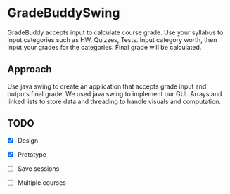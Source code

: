 # GradeBuddySwing
GradeBuddy accepts input to calculate course grade. Use your syllabus to input categories such as HW, Quizzes, Tests. Input category 
worth, then input your grades for the categories. Final grade will be calculated. 

## Approach
Use java swing to create an application that accepts grade input and outputs final grade. We used java swing to implement our GUI. Arrays and linked lists to store data and threading to handle visuals and computation.

## TODO
- [x] Design
- [x] Prototype
- [ ] Save sessions
- [ ] Multiple courses

